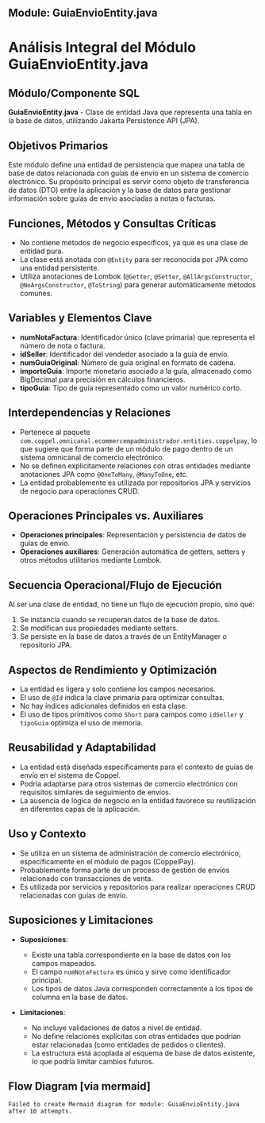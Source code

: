 ## Module: GuiaEnvioEntity.java

# Análisis Integral del Módulo GuiaEnvioEntity.java

## Módulo/Componente SQL
**GuiaEnvioEntity.java** - Clase de entidad Java que representa una tabla en la base de datos, utilizando Jakarta Persistence API (JPA).

## Objetivos Primarios
Este módulo define una entidad de persistencia que mapea una tabla de base de datos relacionada con guías de envío en un sistema de comercio electrónico. Su propósito principal es servir como objeto de transferencia de datos (DTO) entre la aplicación y la base de datos para gestionar información sobre guías de envío asociadas a notas o facturas.

## Funciones, Métodos y Consultas Críticas
- No contiene métodos de negocio específicos, ya que es una clase de entidad pura.
- La clase está anotada con `@Entity` para ser reconocida por JPA como una entidad persistente.
- Utiliza anotaciones de Lombok (`@Getter`, `@Setter`, `@AllArgsConstructor`, `@NoArgsConstructor`, `@ToString`) para generar automáticamente métodos comunes.

## Variables y Elementos Clave
- **numNotaFactura**: Identificador único (clave primaria) que representa el número de nota o factura.
- **idSeller**: Identificador del vendedor asociado a la guía de envío.
- **numGuiaOriginal**: Número de guía original en formato de cadena.
- **importeGuia**: Importe monetario asociado a la guía, almacenado como BigDecimal para precisión en cálculos financieros.
- **tipoGuia**: Tipo de guía representado como un valor numérico corto.

## Interdependencias y Relaciones
- Pertenece al paquete `com.coppel.omnicanal.ecommercempadministrador.entities.coppelpay`, lo que sugiere que forma parte de un módulo de pago dentro de un sistema omnicanal de comercio electrónico.
- No se definen explícitamente relaciones con otras entidades mediante anotaciones JPA como `@OneToMany`, `@ManyToOne`, etc.
- La entidad probablemente es utilizada por repositorios JPA y servicios de negocio para operaciones CRUD.

## Operaciones Principales vs. Auxiliares
- **Operaciones principales**: Representación y persistencia de datos de guías de envío.
- **Operaciones auxiliares**: Generación automática de getters, setters y otros métodos utilitarios mediante Lombok.

## Secuencia Operacional/Flujo de Ejecución
Al ser una clase de entidad, no tiene un flujo de ejecución propio, sino que:
1. Se instancia cuando se recuperan datos de la base de datos.
2. Se modifican sus propiedades mediante setters.
3. Se persiste en la base de datos a través de un EntityManager o repositorio JPA.

## Aspectos de Rendimiento y Optimización
- La entidad es ligera y solo contiene los campos necesarios.
- El uso de `@Id` indica la clave primaria para optimizar consultas.
- No hay índices adicionales definidos en esta clase.
- El uso de tipos primitivos como `Short` para campos como `idSeller` y `tipoGuia` optimiza el uso de memoria.

## Reusabilidad y Adaptabilidad
- La entidad está diseñada específicamente para el contexto de guías de envío en el sistema de Coppel.
- Podría adaptarse para otros sistemas de comercio electrónico con requisitos similares de seguimiento de envíos.
- La ausencia de lógica de negocio en la entidad favorece su reutilización en diferentes capas de la aplicación.

## Uso y Contexto
- Se utiliza en un sistema de administración de comercio electrónico, específicamente en el módulo de pagos (CoppelPay).
- Probablemente forma parte de un proceso de gestión de envíos relacionado con transacciones de venta.
- Es utilizada por servicios y repositorios para realizar operaciones CRUD relacionadas con guías de envío.

## Suposiciones y Limitaciones
- **Suposiciones**:
  - Existe una tabla correspondiente en la base de datos con los campos mapeados.
  - El campo `numNotaFactura` es único y sirve como identificador principal.
  - Los tipos de datos Java corresponden correctamente a los tipos de columna en la base de datos.
  
- **Limitaciones**:
  - No incluye validaciones de datos a nivel de entidad.
  - No define relaciones explícitas con otras entidades que podrían estar relacionadas (como entidades de pedidos o clientes).
  - La estructura está acoplada al esquema de base de datos existente, lo que podría limitar cambios futuros.
## Flow Diagram [via mermaid]
```mermaid
Failed to create Mermaid diagram for module: GuiaEnvioEntity.java after 10 attempts.
```
